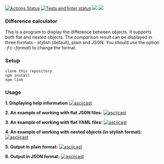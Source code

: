 [![Actions Status](https://github.com/ankechkina/frontend-project-46/actions/workflows/hexlet-check.yml/badge.svg)](https://github.com/ankechkina/frontend-project-46/actions)
[![Tests and linter status](https://github.com/ankechkina/frontend-project-46/actions/workflows/linter-and-tests.yml/badge.svg)](https://github.com/ankechkina/frontend-project-46/actions)
<a href="https://codeclimate.com/github/ankechkina/frontend-project-46/maintainability"><img src="https://api.codeclimate.com/v1/badges/6d64560ca403ba595ef6/maintainability" /></a>
<a href="https://codeclimate.com/github/ankechkina/frontend-project-46/test_coverage"><img src="https://api.codeclimate.com/v1/badges/6d64560ca403ba595ef6/test_coverage" /></a>

### Difference calculator

This is a program to display the difference between objects. It supports both flat and nested objects. The comparison result can be displayed in three formats - stylish (default), plain and JSON. You should use the option *-f* (*--format*) to change the format.

### Setup

```
clone this repository
npm install
npm link
```

### Usage

**1. Displaying help information**
[![asciicast](https://asciinema.org/a/EBeNMyBfmuftD8lHN6yyjqosW.svg)](https://asciinema.org/a/EBeNMyBfmuftD8lHN6yyjqosW)

**2. An example of working with flat JSON files:**
[![asciicast](https://asciinema.org/a/uBGwDmrqNzaxM5baXK5EH7bsY.svg)](https://asciinema.org/a/uBGwDmrqNzaxM5baXK5EH7bsY)

**3. An example of working with flat YAML files:**
[![asciicast](https://asciinema.org/a/nFh17n933WGDFtaSULrjUCpmF.svg)](https://asciinema.org/a/nFh17n933WGDFtaSULrjUCpmF)

**4. An example of working with nested objects (in stylish format):**
[![asciicast](https://asciinema.org/a/HyCnZtBXInujmEwv0GYzwZtCp.svg)](https://asciinema.org/a/HyCnZtBXInujmEwv0GYzwZtCp)

**5. Output in plain format:**
[![asciicast](https://asciinema.org/a/Kl01IDBzobhDsyGf9fJnpAjck.svg)](https://asciinema.org/a/Kl01IDBzobhDsyGf9fJnpAjck)

**6. Output in JSON format:**
[![asciicast](https://asciinema.org/a/YgOp06m7PJWahgdmRUJOB3ENr.svg)](https://asciinema.org/a/YgOp06m7PJWahgdmRUJOB3ENr)
